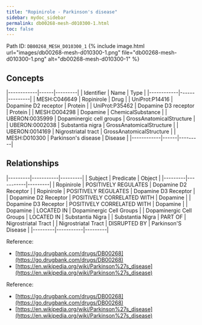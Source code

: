 ```yaml
---
title: "Ropinirole - Parkinson's disease"
sidebar: mydoc_sidebar
permalink: db00268-mesh-d010300-1.html
toc: false 
---
```



Path ID: `DB00268_MESH_D010300_1`
{% include image.html url="images/db00268-mesh-d010300-1.png" file="db00268-mesh-d010300-1.png" alt="db00268-mesh-d010300-1" %}

## Concepts

|------------|------|---------|
| Identifier | Name | Type    |
|------------|------|---------|
| MESH:C046649 | Ropinirole | Drug |
| UniProt:P14416 | Dopamine D2 receptor | Protein |
| UniProt:P35462 | Dopamine D3 receptor | Protein |
| MESH:D004298 | Dopamine | ChemicalSubstance |
| UBERON:0035999 | Dopaminergic cell groups | GrossAnatomicalStructure |
| UBERON:0002038 | Substantia nigra | GrossAnatomicalStructure |
| UBERON:0014169 | Nigrostriatal tract | GrossAnatomicalStructure |
| MESH:D010300 | Parkinson's disease | Disease |
|------------|------|---------|

## Relationships

|---------|-----------|---------|
| Subject | Predicate | Object  |
|---------|-----------|---------|
| Ropinirole | POSITIVELY REGULATES | Dopamine D2 Receptor |
| Ropinirole | POSITIVELY REGULATES | Dopamine D3 Receptor |
| Dopamine D2 Receptor | POSITIVELY CORRELATED WITH | Dopamine |
| Dopamine D3 Receptor | POSITIVELY CORRELATED WITH | Dopamine |
| Dopamine | LOCATED IN | Dopaminergic Cell Groups |
| Dopaminergic Cell Groups | LOCATED IN | Substantia Nigra |
| Substantia Nigra | PART OF | Nigrostriatal Tract |
| Nigrostriatal Tract | DISRUPTED BY | Parkinson'S Disease |
|---------|-----------|---------|

Reference: 
  - [https://go.drugbank.com/drugs/DB00268](https://go.drugbank.com/drugs/DB00268)
  - [https://en.wikipedia.org/wiki/Parkinson%27s_disease](https://en.wikipedia.org/wiki/Parkinson%27s_disease)

Reference: 
  - [https://go.drugbank.com/drugs/DB00268](https://go.drugbank.com/drugs/DB00268)
  - [https://en.wikipedia.org/wiki/Parkinson%27s_disease](https://en.wikipedia.org/wiki/Parkinson%27s_disease)
